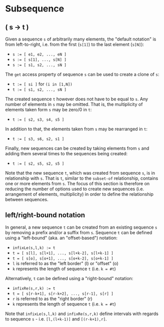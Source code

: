 
<!-- ======================================================================= -->
# Subsequence

<!-- ======================================================================= -->
## ( s -> t )

Given a sequence `s` of arbitrarily many elements, the "default notation" is
from left-to-right, i.e. from the first (`s[1]`) to the last element (`s[N]`):

* `s := [ e1, e2, ..., eN ]`
* `s := [ s[1], ..., s[N] ]`
* `s := [ s1, s2, ..., sN ]`

The `get` access property of sequence `s` can be used to create a clone of `s`:

* `t := [ si ]` for `(i in [1,N])`
* `t := [ s1, s2, ..., sN ]`

The created sequence `t` however does not have to be equal to `s`. Any number
of elements in `s` may be omitted. That is, the multiplicity of elements taken
form `s` may be zero/0 in `t`:

* `t := [ s2, s3, s4, s5 ]`

In addition to that, the elements taken from `s` may be rearranged in `t`:

* `t := [ s3, s6, s2, s1 ]`

Finally, new sequences can be created by taking elements from `s` and adding
them several times to the sequences being created:

* `t := [ s2, s5, s2, s5 ]`

Note that the new sequence `t`, which was created from sequence `s`, is in
relationship with `s`. That is `t`, similar to the `subset-of` relationship,
contains one or more elements from `s`. The focus of this section is therefore
on reducing the number of options used to create new sequences (i.e. arrangement
of elements, multiplicity) in order to define the relationship between sequences.

<!-- ======================================================================= -->
## left/right-bound notation

In general, a new sequence `t` can be created from an existing sequence `s` by
removing a prefix and/or a suffix from `s`. Sequence `t` can be defined using
a "left-bound" (aka. an "offset-based") notation:

* `infixLe(s,l,k) := t`
* `t = [ s[l], s[l+1], ..., s[l+k-2], s[l+k-1] ]`
* `t = [ s[o], s[o+1], ..., s[o+k-2], s[o+k-1] ]`
* `l` is referred to as the "left border" (l) or "offset" (o)
* `k` represents the length of sequence `t` (i.e. `k = #t`)

Alternatively, `t` can be defined using a "right-bound" notation:

* `infixRe(s,r,k) := t`
* `t = [ s[r-k+1], s[r-k+2], ..., s[r-1], s[r] ]`
* `r` is referred to as the "right border" (r)
* `k` represents the length of sequence `t` (i.e. `k = #t`)

Note that `infixLe(s,l,k)` and `infixRe(s,r,k)` define intervals with regards
to sequence `s` - i.e. `[l,(l+k-1)]` and `[(r-k+1),r]`.
